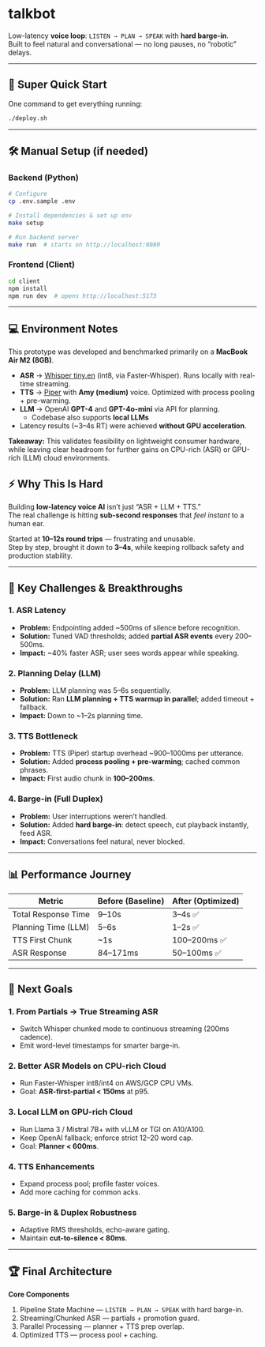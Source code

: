 # talkbot

Low-latency **voice loop**: `LISTEN → PLAN → SPEAK` with **hard barge-in**.  
Built to feel natural and conversational — no long pauses, no “robotic” delays.  

---

## 🚀 Super Quick Start

One command to get everything running:

```bash
./deploy.sh
```

---

## 🛠️ Manual Setup (if needed)

### Backend (Python)
```bash
# Configure
cp .env.sample .env

# Install dependencies & set up env
make setup

# Run backend server
make run  # starts on http://localhost:8080
```

### Frontend (Client)
```bash
cd client
npm install
npm run dev  # opens http://localhost:5173
```

---

## 💻 Environment Notes

This prototype was developed and benchmarked primarily on a **MacBook Air M2 (8GB)**.  

- **ASR** → [Whisper tiny.en](https://github.com/openai/whisper) (int8, via Faster-Whisper). Runs locally with real-time streaming.  
- **TTS** → [Piper](https://github.com/rhasspy/piper) with **Amy (medium)** voice. Optimized with process pooling + pre-warming.  
- **LLM** → OpenAI **GPT-4** and **GPT-4o-mini** via API for planning.  
  - Codebase also supports **local LLMs** 
- Latency results (~3–4s RT) were achieved **without GPU acceleration**.  

**Takeaway:** This validates feasibility on lightweight consumer hardware, while leaving clear headroom for further gains on CPU-rich (ASR) or GPU-rich (LLM) cloud environments.


## ⚡ Why This Is Hard

Building **low-latency voice AI** isn’t just “ASR + LLM + TTS.”  
The real challenge is hitting **sub-second responses** that *feel instant* to a human ear.  

Started at **10–12s round trips** — frustrating and unusable.  
Step by step, brought it down to **3–4s**, while keeping rollback safety and production stability.  

---

## 🔑 Key Challenges & Breakthroughs

### 1. **ASR Latency**
- **Problem:** Endpointing added ~500ms of silence before recognition.  
- **Solution:** Tuned VAD thresholds; added **partial ASR events** every 200–500ms.  
- **Impact:** ~40% faster ASR; user sees words appear while speaking.

### 2. **Planning Delay (LLM)**
- **Problem:** LLM planning was 5–6s sequentially.  
- **Solution:** Ran **LLM planning + TTS warmup in parallel**; added timeout + fallback.  
- **Impact:** Down to ~1–2s planning time.

### 3. **TTS Bottleneck**
- **Problem:** TTS (Piper) startup overhead ~900–1000ms per utterance.  
- **Solution:** Added **process pooling + pre-warming**; cached common phrases.  
- **Impact:** First audio chunk in **100–200ms**.

### 4. **Barge-in (Full Duplex)**
- **Problem:** User interruptions weren’t handled.  
- **Solution:** Added **hard barge-in**: detect speech, cut playback instantly, feed ASR.  
- **Impact:** Conversations feel natural, never blocked.


---

## 📊 Performance Journey

| Metric                | Before (Baseline) | After (Optimized) |
|-----------------------|------------------|------------------|
| Total Response Time   | 9–10s            | 3–4s ✅           |
| Planning Time (LLM)   | 5–6s             | 1–2s ✅           |
| TTS First Chunk       | ~1s              | 100–200ms ✅      |
| ASR Response          | 84–171ms         | 50–100ms ✅       |

---

## 🔭 Next Goals

### 1. From Partials → **True Streaming ASR**
- Switch Whisper chunked mode to continuous streaming (200ms cadence).  
- Emit word-level timestamps for smarter barge-in.

### 2. **Better ASR Models on CPU-rich Cloud**
- Run Faster-Whisper int8/int4 on AWS/GCP CPU VMs.  
- Goal: **ASR-first-partial < 150ms** at p95.  

### 3. **Local LLM on GPU-rich Cloud**
- Run Llama 3 / Mistral 7B+ with vLLM or TGI on A10/A100.  
- Keep OpenAI fallback; enforce strict 12–20 word cap.  
- Goal: **Planner < 600ms**.  

### 4. **TTS Enhancements**
- Expand process pool; profile faster voices.  
- Add more caching for common acks.  

### 5. **Barge-in & Duplex Robustness**
- Adaptive RMS thresholds, echo-aware gating.  
- Maintain **cut-to-silence < 80ms**.  

---

## 🏆 Final Architecture

**Core Components**
1. Pipeline State Machine — `LISTEN → PLAN → SPEAK` with hard barge-in.  
2. Streaming/Chunked ASR — partials + promotion guard.  
3. Parallel Processing — planner + TTS prep overlap.  
4. Optimized TTS — process pool + caching.

